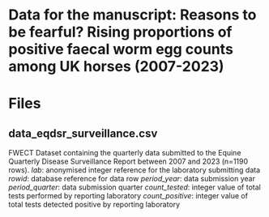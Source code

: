 # Data for the manuscript: Reasons to be fearful? Rising proportions of positive faecal worm egg counts among UK horses (2007-2023) 
# Files
## data_eqdsr_surveillance.csv
FWECT Dataset containing the quarterly data submitted to the Equine Quarterly Disease Surveillance Report between 2007 and 2023 (n=1190 rows).
*lab*: anonymised integer reference for the laboratory submitting data
*rowid*: database reference for data row
*period_year*: data submission year
*period_quarter*: data submission quarter
*count_tested*: integer value of total tests performed by reporting laboratory
*count_positive*: integer value of total tests detected positive by reporting laboratory
